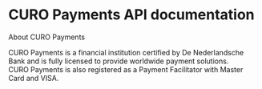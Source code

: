 # CURO Payments API documentation

About CURO Payments

CURO Payments is a financial institution certified by De Nederlandsche Bank and is fully licensed to provide worldwide payment solutions.\
CURO Payments is also registered as a Payment Facilitator with Master Card and VISA.